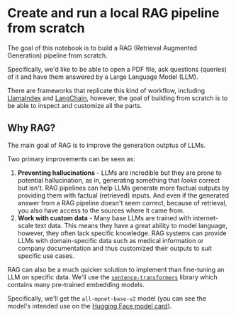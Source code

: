 # Create and run a local RAG pipeline from scratch

The goal of this notebook is to build a RAG (Retrieval Augmented Generation) pipeline from scratch.

Specifically, we'd like to be able to open a PDF file, ask questions (queries) of it and have them answered by a Large Language Model (LLM).

There are frameworks that replicate this kind of workflow, including [LlamaIndex](https://www.llamaindex.ai/) and [LangChain](https://www.langchain.com/), however, the goal of building from scratch is to be able to inspect and customize all the parts.


## Why RAG?

The main goal of RAG is to improve the generation outptus of LLMs.

Two primary improvements can be seen as:
1. **Preventing hallucinations** - LLMs are incredible but they are prone to potential hallucination, as in, generating something that *looks* correct but isn't. RAG pipelines can help LLMs generate more factual outputs by providing them with factual (retrieved) inputs. And even if the generated answer from a RAG pipeline doesn't seem correct, because of retrieval, you also have access to the sources where it came from.
2. **Work with custom data** - Many base LLMs are trained with internet-scale text data. This means they have a great ability to model language, however, they often lack specific knowledge. RAG systems can provide LLMs with domain-specific data such as medical information or company documentation and thus customized their outputs to suit specific use cases.


RAG can also be a much quicker solution to implement than fine-tuning an LLM on specific data. 
We'll use the [`sentence-transformers`](https://www.sbert.net/docs/installation.html) library which contains many pre-trained embedding models.

Specifically, we'll get the `all-mpnet-base-v2` model (you can see the model's intended use on the [Hugging Face model card](https://huggingface.co/sentence-transformers/all-mpnet-base-v2#intended-uses)).
